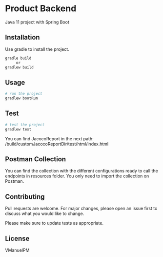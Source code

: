 # Product Backend

Java 11 project with Spring Boot

## Installation

Use gradle to install the project.

```bash
gradle build
     or
gradlew build
```

## Usage

```bash
# run the project
gradlew bootRun
```

## Test

```bash
# test the project
gradlew test
```
You can find JacocoReport in the next path: /build/customJacocoReportDir/test/html/index.html

## Postman Collection

You can find the collection with the different configurations ready to call the endpoints in resources folder. You only need to import the collection on Postman.

## Contributing
Pull requests are welcome. For major changes, please open an issue first to discuss what you would like to change.

Please make sure to update tests as appropriate.

## License
VManuelPM